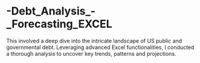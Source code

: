 # -Debt_Analysis_-_Forecasting_EXCEL
This involved a deep dive into the intricate landscape of US public and governmental debt. Leveraging advanced Excel functionalities, I conducted a thorough analysis to uncover key trends, patterns and projections.
